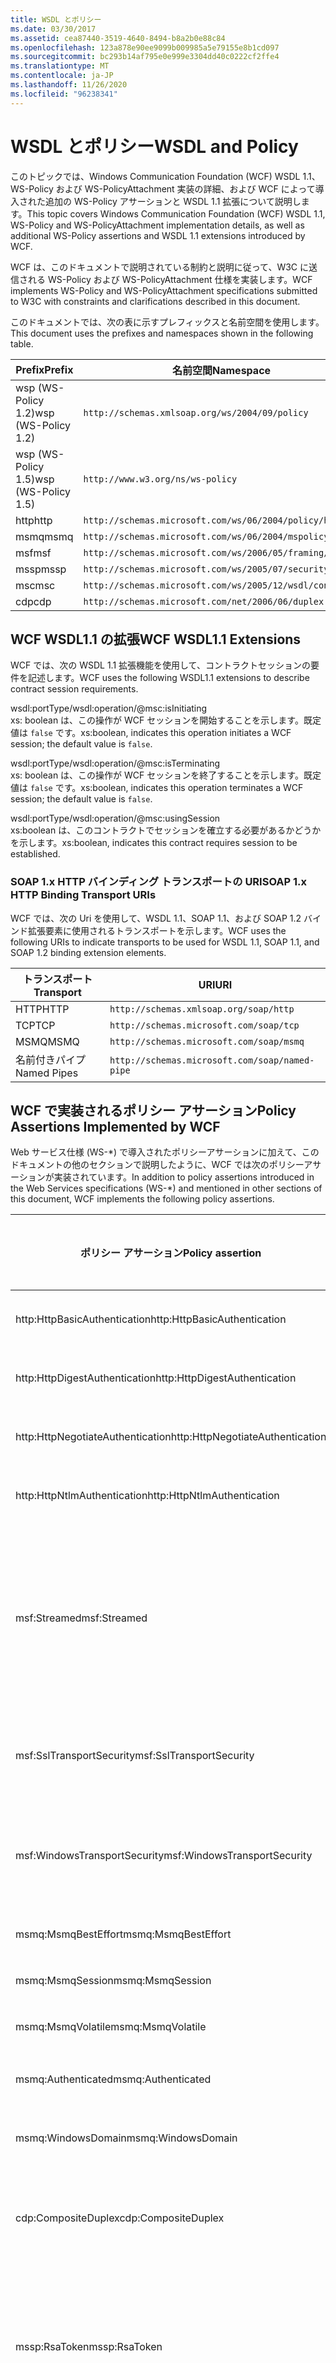 ```yaml
---
title: WSDL とポリシー
ms.date: 03/30/2017
ms.assetid: cea87440-3519-4640-8494-b8a2b0e88c84
ms.openlocfilehash: 123a878e90ee9099b009985a5e79155e8b1cd097
ms.sourcegitcommit: bc293b14af795e0e999e3304dd40c0222cf2ffe4
ms.translationtype: MT
ms.contentlocale: ja-JP
ms.lasthandoff: 11/26/2020
ms.locfileid: "96238341"
---
```

# <a name="wsdl-and-policy"></a><span data-ttu-id="f3605-102">WSDL とポリシー</span><span class="sxs-lookup"><span data-stu-id="f3605-102">WSDL and Policy</span></span>

<span data-ttu-id="f3605-103">このトピックでは、Windows Communication Foundation (WCF) WSDL 1.1、WS-Policy および WS-PolicyAttachment 実装の詳細、および WCF によって導入された追加の WS-Policy アサーションと WSDL 1.1 拡張について説明します。</span><span class="sxs-lookup"><span data-stu-id="f3605-103">This topic covers Windows Communication Foundation (WCF) WSDL 1.1, WS-Policy and WS-PolicyAttachment implementation details, as well as additional WS-Policy assertions and WSDL 1.1 extensions introduced by WCF.</span></span>  
  
 <span data-ttu-id="f3605-104">WCF は、このドキュメントで説明されている制約と説明に従って、W3C に送信される WS-Policy および WS-PolicyAttachment 仕様を実装します。</span><span class="sxs-lookup"><span data-stu-id="f3605-104">WCF implements WS-Policy and WS-PolicyAttachment specifications submitted to W3C with constraints and clarifications described in this document.</span></span>  
  
 <span data-ttu-id="f3605-105">このドキュメントでは、次の表に示すプレフィックスと名前空間を使用します。</span><span class="sxs-lookup"><span data-stu-id="f3605-105">This document uses the prefixes and namespaces shown in the following table.</span></span>  
  
|<span data-ttu-id="f3605-106">Prefix</span><span class="sxs-lookup"><span data-stu-id="f3605-106">Prefix</span></span>|<span data-ttu-id="f3605-107">名前空間</span><span class="sxs-lookup"><span data-stu-id="f3605-107">Namespace</span></span>|  
|------------|---------------|  
|<span data-ttu-id="f3605-108">wsp (WS-Policy 1.2)</span><span class="sxs-lookup"><span data-stu-id="f3605-108">wsp (WS-Policy 1.2)</span></span>|`http://schemas.xmlsoap.org/ws/2004/09/policy`|  
|<span data-ttu-id="f3605-109">wsp (WS-Policy 1.5)</span><span class="sxs-lookup"><span data-stu-id="f3605-109">wsp (WS-Policy 1.5)</span></span>|`http://www.w3.org/ns/ws-policy`|  
|<span data-ttu-id="f3605-110">http</span><span class="sxs-lookup"><span data-stu-id="f3605-110">http</span></span>|`http://schemas.microsoft.com/ws/06/2004/policy/http`|  
|<span data-ttu-id="f3605-111">msmq</span><span class="sxs-lookup"><span data-stu-id="f3605-111">msmq</span></span>|`http://schemas.microsoft.com/ws/06/2004/mspolicy/msmq`|  
|<span data-ttu-id="f3605-112">msf</span><span class="sxs-lookup"><span data-stu-id="f3605-112">msf</span></span>|`http://schemas.microsoft.com/ws/2006/05/framing/policy`|  
|<span data-ttu-id="f3605-113">mssp</span><span class="sxs-lookup"><span data-stu-id="f3605-113">mssp</span></span>|`http://schemas.microsoft.com/ws/2005/07/securitypolicy`|  
|<span data-ttu-id="f3605-114">msc</span><span class="sxs-lookup"><span data-stu-id="f3605-114">msc</span></span>|`http://schemas.microsoft.com/ws/2005/12/wsdl/contract`|  
|<span data-ttu-id="f3605-115">cdp</span><span class="sxs-lookup"><span data-stu-id="f3605-115">cdp</span></span>|`http://schemas.microsoft.com/net/2006/06/duplex`|  
  
## <a name="wcf-wsdl11-extensions"></a><span data-ttu-id="f3605-116">WCF WSDL1.1 の拡張</span><span class="sxs-lookup"><span data-stu-id="f3605-116">WCF WSDL1.1 Extensions</span></span>  

 <span data-ttu-id="f3605-117">WCF では、次の WSDL 1.1 拡張機能を使用して、コントラクトセッションの要件を記述します。</span><span class="sxs-lookup"><span data-stu-id="f3605-117">WCF uses the following WSDL1.1 extensions to describe contract session requirements.</span></span>  
  
 wsdl:portType/wsdl:operation/@msc:isInitiating  
 <span data-ttu-id="f3605-118">xs: boolean は、この操作が WCF セッションを開始することを示します。既定値は `false` です。</span><span class="sxs-lookup"><span data-stu-id="f3605-118">xs:boolean, indicates this operation initiates a WCF session; the default value is `false`.</span></span>  
  
 wsdl:portType/wsdl:operation/@msc:isTerminating  
 <span data-ttu-id="f3605-119">xs: boolean は、この操作が WCF セッションを終了することを示します。既定値は `false` です。</span><span class="sxs-lookup"><span data-stu-id="f3605-119">xs:boolean, indicates this operation terminates a WCF session; the default value is `false`.</span></span>  
  
 wsdl:portType/wsdl:operation/@msc:usingSession  
 <span data-ttu-id="f3605-120">xs:boolean は、このコントラクトでセッションを確立する必要があるかどうかを示します。</span><span class="sxs-lookup"><span data-stu-id="f3605-120">xs:boolean, indicates this contract requires session to be established.</span></span>  
  
### <a name="soap-1x-http-binding-transport-uris"></a><span data-ttu-id="f3605-121">SOAP 1.x HTTP バインディング トランスポートの URI</span><span class="sxs-lookup"><span data-stu-id="f3605-121">SOAP 1.x HTTP Binding Transport URIs</span></span>  

 <span data-ttu-id="f3605-122">WCF では、次の Uri を使用して、WSDL 1.1、SOAP 1.1、および SOAP 1.2 バインド拡張要素に使用されるトランスポートを示します。</span><span class="sxs-lookup"><span data-stu-id="f3605-122">WCF uses the following URIs to indicate transports to be used for WSDL 1.1, SOAP 1.1, and SOAP 1.2 binding extension elements.</span></span>  
  
|<span data-ttu-id="f3605-123">トランスポート</span><span class="sxs-lookup"><span data-stu-id="f3605-123">Transport</span></span>|<span data-ttu-id="f3605-124">URI</span><span class="sxs-lookup"><span data-stu-id="f3605-124">URI</span></span>|  
|---------------|---------|  
|<span data-ttu-id="f3605-125">HTTP</span><span class="sxs-lookup"><span data-stu-id="f3605-125">HTTP</span></span>|`http://schemas.xmlsoap.org/soap/http`|  
|<span data-ttu-id="f3605-126">TCP</span><span class="sxs-lookup"><span data-stu-id="f3605-126">TCP</span></span>|`http://schemas.microsoft.com/soap/tcp`|  
|<span data-ttu-id="f3605-127">MSMQ</span><span class="sxs-lookup"><span data-stu-id="f3605-127">MSMQ</span></span>|`http://schemas.microsoft.com/soap/msmq`|  
|<span data-ttu-id="f3605-128">名前付きパイプ</span><span class="sxs-lookup"><span data-stu-id="f3605-128">Named Pipes</span></span>|`http://schemas.microsoft.com/soap/named-pipe`|  
  
## <a name="policy-assertions-implemented-by-wcf"></a><span data-ttu-id="f3605-129">WCF で実装されるポリシー アサーション</span><span class="sxs-lookup"><span data-stu-id="f3605-129">Policy Assertions Implemented by WCF</span></span>  

 <span data-ttu-id="f3605-130">Web サービス仕様 (WS-\*) で導入されたポリシーアサーションに加えて、このドキュメントの他のセクションで説明したように、WCF では次のポリシーアサーションが実装されています。</span><span class="sxs-lookup"><span data-stu-id="f3605-130">In addition to policy assertions introduced in the Web Services specifications (WS-\*) and mentioned in other sections of this document, WCF implements the following policy assertions.</span></span>  
  
|<span data-ttu-id="f3605-131">ポリシー アサーション</span><span class="sxs-lookup"><span data-stu-id="f3605-131">Policy assertion</span></span>|<span data-ttu-id="f3605-132">ポリシー サブジェクト</span><span class="sxs-lookup"><span data-stu-id="f3605-132">Policy subject</span></span>|<span data-ttu-id="f3605-133">Description</span><span class="sxs-lookup"><span data-stu-id="f3605-133">Description</span></span>|  
|----------------------|--------------------|-----------------|  
|<span data-ttu-id="f3605-134">http:HttpBasicAuthentication</span><span class="sxs-lookup"><span data-stu-id="f3605-134">http:HttpBasicAuthentication</span></span>|<span data-ttu-id="f3605-135">エンドポイント</span><span class="sxs-lookup"><span data-stu-id="f3605-135">Endpoint</span></span>|<span data-ttu-id="f3605-136">エンドポイントは、HTTP 基本認証を使用します。</span><span class="sxs-lookup"><span data-stu-id="f3605-136">Endpoint uses HTTP Basic Authentication.</span></span>|  
|<span data-ttu-id="f3605-137">http:HttpDigestAuthentication</span><span class="sxs-lookup"><span data-stu-id="f3605-137">http:HttpDigestAuthentication</span></span>|<span data-ttu-id="f3605-138">エンドポイント</span><span class="sxs-lookup"><span data-stu-id="f3605-138">Endpoint</span></span>|<span data-ttu-id="f3605-139">エンドポイントは、HTTP ダイジェスト認証を使用します。</span><span class="sxs-lookup"><span data-stu-id="f3605-139">Endpoint uses HTTP Digest Authentication.</span></span>|  
|<span data-ttu-id="f3605-140">http:HttpNegotiateAuthentication</span><span class="sxs-lookup"><span data-stu-id="f3605-140">http:HttpNegotiateAuthentication</span></span>|<span data-ttu-id="f3605-141">エンドポイント</span><span class="sxs-lookup"><span data-stu-id="f3605-141">Endpoint</span></span>|<span data-ttu-id="f3605-142">エンドポイントは、HTTP ネゴシエート認証を使用します。</span><span class="sxs-lookup"><span data-stu-id="f3605-142">Endpoint uses HTTP Negotiate Authentication.</span></span>|  
|<span data-ttu-id="f3605-143">http:HttpNtlmAuthentication</span><span class="sxs-lookup"><span data-stu-id="f3605-143">http:HttpNtlmAuthentication</span></span>|<span data-ttu-id="f3605-144">エンドポイント</span><span class="sxs-lookup"><span data-stu-id="f3605-144">Endpoint</span></span>|<span data-ttu-id="f3605-145">エンドポイントは、HTTP NTLM 認証を使用します。</span><span class="sxs-lookup"><span data-stu-id="f3605-145">Endpoint uses HTTP NTLM Authentication.</span></span>|  
|<span data-ttu-id="f3605-146">msf:Streamed</span><span class="sxs-lookup"><span data-stu-id="f3605-146">msf:Streamed</span></span>|<span data-ttu-id="f3605-147">エンドポイント</span><span class="sxs-lookup"><span data-stu-id="f3605-147">Endpoint</span></span>|<span data-ttu-id="f3605-148">エンドポイントは、ストリーミングされたメッセージ フレームを使用します。</span><span class="sxs-lookup"><span data-stu-id="f3605-148">Endpoint uses streamed message framing.</span></span> <span data-ttu-id="f3605-149">このアサーションは、TCP、名前付きパイプのようなトランスポートに提供されるメッセージ フレーム プロトコルと共に使用されます。</span><span class="sxs-lookup"><span data-stu-id="f3605-149">This assertion is used with the Message Framing protocol provided for transports such as TCP, and named pipes.</span></span>|  
|<span data-ttu-id="f3605-150">msf:SslTransportSecurity</span><span class="sxs-lookup"><span data-stu-id="f3605-150">msf:SslTransportSecurity</span></span>|<span data-ttu-id="f3605-151">エンドポイント</span><span class="sxs-lookup"><span data-stu-id="f3605-151">Endpoint</span></span>|<span data-ttu-id="f3605-152">エンドポイントは、トランスポート層セキュリティ (TLS) をメッセージ フレームと共に使用します。</span><span class="sxs-lookup"><span data-stu-id="f3605-152">Endpoint uses transport-layer security (TLS) with message framing.</span></span>|  
|<span data-ttu-id="f3605-153">msf:WindowsTransportSecurity</span><span class="sxs-lookup"><span data-stu-id="f3605-153">msf:WindowsTransportSecurity</span></span>|<span data-ttu-id="f3605-154">エンドポイント</span><span class="sxs-lookup"><span data-stu-id="f3605-154">Endpoint</span></span>|<span data-ttu-id="f3605-155">エンドポイントは、Security Provider Negotiation (SPNEGO) をメッセージ フレームと共に使用します。</span><span class="sxs-lookup"><span data-stu-id="f3605-155">Endpoint uses Security Provider Negotiation (SPNEGO) with message framing.</span></span>|  
|<span data-ttu-id="f3605-156">msmq:MsmqBestEffort</span><span class="sxs-lookup"><span data-stu-id="f3605-156">msmq:MsmqBestEffort</span></span>|<span data-ttu-id="f3605-157">エンドポイント</span><span class="sxs-lookup"><span data-stu-id="f3605-157">Endpoint</span></span>|<span data-ttu-id="f3605-158">MSMQ はベストエフォート保証を使用します。</span><span class="sxs-lookup"><span data-stu-id="f3605-158">MSMQ with best-effort guarantees.</span></span>|  
|<span data-ttu-id="f3605-159">msmq:MsmqSession</span><span class="sxs-lookup"><span data-stu-id="f3605-159">msmq:MsmqSession</span></span>|<span data-ttu-id="f3605-160">エンドポイント</span><span class="sxs-lookup"><span data-stu-id="f3605-160">Endpoint</span></span>|<span data-ttu-id="f3605-161">MSMQ はセッション保証を使用します。</span><span class="sxs-lookup"><span data-stu-id="f3605-161">MSMQ with Session guarantees.</span></span>|  
|<span data-ttu-id="f3605-162">msmq:MsmqVolatile</span><span class="sxs-lookup"><span data-stu-id="f3605-162">msmq:MsmqVolatile</span></span>|<span data-ttu-id="f3605-163">エンドポイント</span><span class="sxs-lookup"><span data-stu-id="f3605-163">Endpoint</span></span>|<span data-ttu-id="f3605-164">MSMQ は揮発性です。</span><span class="sxs-lookup"><span data-stu-id="f3605-164">MSMQ Volatile.</span></span>|  
|<span data-ttu-id="f3605-165">msmq:Authenticated</span><span class="sxs-lookup"><span data-stu-id="f3605-165">msmq:Authenticated</span></span>|<span data-ttu-id="f3605-166">エンドポイント</span><span class="sxs-lookup"><span data-stu-id="f3605-166">Endpoint</span></span>|<span data-ttu-id="f3605-167">認証が、MSMQ トランスポートと共に使用されます。</span><span class="sxs-lookup"><span data-stu-id="f3605-167">Authentication is used with MSMQ transport.</span></span>|  
|<span data-ttu-id="f3605-168">msmq:WindowsDomain</span><span class="sxs-lookup"><span data-stu-id="f3605-168">msmq:WindowsDomain</span></span>|<span data-ttu-id="f3605-169">エンドポイント</span><span class="sxs-lookup"><span data-stu-id="f3605-169">Endpoint</span></span>|<span data-ttu-id="f3605-170">MSMQ は Windows ドメイン認証を使用します。</span><span class="sxs-lookup"><span data-stu-id="f3605-170">MSMQ uses Windows Domain authentication.</span></span>|  
|<span data-ttu-id="f3605-171">cdp:CompositeDuplex</span><span class="sxs-lookup"><span data-stu-id="f3605-171">cdp:CompositeDuplex</span></span>|<span data-ttu-id="f3605-172">エンドポイント</span><span class="sxs-lookup"><span data-stu-id="f3605-172">Endpoint</span></span>|<span data-ttu-id="f3605-173">エンドポイントは、メッセージの送受信に 2 つの個別の逆方向トランスポート接続を使用します。</span><span class="sxs-lookup"><span data-stu-id="f3605-173">Endpoint uses two separate converse transport connections for in and out messages.</span></span>|  
|<span data-ttu-id="f3605-174">mssp:RsaToken</span><span class="sxs-lookup"><span data-stu-id="f3605-174">mssp:RsaToken</span></span>|<span data-ttu-id="f3605-175">入れ子</span><span class="sxs-lookup"><span data-stu-id="f3605-175">Nested</span></span>|<span data-ttu-id="f3605-176">RSA キー トークンのアサーションです。</span><span class="sxs-lookup"><span data-stu-id="f3605-176">RSA key token assertion.</span></span> <span data-ttu-id="f3605-177">通常、この要件を満たすのは、保証する署名内でキー情報の一部として直接シリアル化される RSA キーです。</span><span class="sxs-lookup"><span data-stu-id="f3605-177">This requirement is typically satisfied by an RSA key serialized directly as part of the key information in an endorsing signature.</span></span>|  
|<span data-ttu-id="f3605-178">mssp:SslContextToken</span><span class="sxs-lookup"><span data-stu-id="f3605-178">mssp:SslContextToken</span></span>|<span data-ttu-id="f3605-179">入れ子</span><span class="sxs-lookup"><span data-stu-id="f3605-179">Nested</span></span>|<span data-ttu-id="f3605-180">WS-Trust を使用するバイナリ TLS ハンドシェイクによって取得される SecurityContextToken の使用を要求します。</span><span class="sxs-lookup"><span data-stu-id="f3605-180">Requires that a SecurityContextToken obtained using binary TLS handshake using WS-Trust be used.</span></span> <span data-ttu-id="f3605-181">入れ子になったアサーションには、sp:RequireDerivedKeys、mssp:MustNotSendCancel、mssp:RequireClientCertificate があります。</span><span class="sxs-lookup"><span data-stu-id="f3605-181">Nested assertions include: sp:RequireDerivedKeys, mssp:MustNotSendCancel, mssp:RequireClientCertificate.</span></span>|  
|<span data-ttu-id="f3605-182">mssp:MustNotSendCancel</span><span class="sxs-lookup"><span data-stu-id="f3605-182">mssp:MustNotSendCancel</span></span>|<span data-ttu-id="f3605-183">入れ子</span><span class="sxs-lookup"><span data-stu-id="f3605-183">Nested</span></span>|<span data-ttu-id="f3605-184">Cancel バインディング [WS-Trust、WS-SC] を使用するセキュリティ トークン要求 (RST) の要求メッセージ [WS-Trust] を特定の SecurityContextToken の発行者に送信しないという要件を指定します。</span><span class="sxs-lookup"><span data-stu-id="f3605-184">Specifies a requirement that a request security token (RST) request messages [WS-Trust] using the Cancel binding [WS-Trust, WS-SC] not be sent to the issuer of a given SecurityContextToken.</span></span> <span data-ttu-id="f3605-185">このアサーションが存在する場合、このような要求メッセージを発行者に送信することはできません。</span><span class="sxs-lookup"><span data-stu-id="f3605-185">If this assertion is present, then such request messages must not be sent to the issuer.</span></span> <span data-ttu-id="f3605-186">このアサーションが存在しない場合、このような要求メッセージを発行者に送信できます。</span><span class="sxs-lookup"><span data-stu-id="f3605-186">If this assertion is not present, then such request messages can be sent to the issuer.</span></span>|  
|<span data-ttu-id="f3605-187">mssp:RequireClientCertificate</span><span class="sxs-lookup"><span data-stu-id="f3605-187">mssp:RequireClientCertificate</span></span>|<span data-ttu-id="f3605-188">入れ子</span><span class="sxs-lookup"><span data-stu-id="f3605-188">Nested</span></span>|<span data-ttu-id="f3605-189">このオプション要素では、TLSNEGO プロトコルの一部としてクライアント証明書を提供するという要件を指定します。</span><span class="sxs-lookup"><span data-stu-id="f3605-189">This optional element specifies a requirement for a client certificate to be provided as part of the TLSNEGO protocol.</span></span> <span data-ttu-id="f3605-190">このアサーションが存在する場合、クライアント証明書を提供する必要があります。</span><span class="sxs-lookup"><span data-stu-id="f3605-190">If this assertion is present, then a client certificate must be provided.</span></span> <span data-ttu-id="f3605-191">このアサーションが存在しない場合、クライアント証明書を提供しないでください。</span><span class="sxs-lookup"><span data-stu-id="f3605-191">If this assertion is not present, then a client certificate must not be provided.</span></span> <span data-ttu-id="f3605-192">このアサーションは、mssp:SslContextToken の外側で使用することはできません。</span><span class="sxs-lookup"><span data-stu-id="f3605-192">This assertion must not be used outside of mssp:SslContextToken.</span></span>|  
  
## <a name="see-also"></a><span data-ttu-id="f3605-193">関連項目</span><span class="sxs-lookup"><span data-stu-id="f3605-193">See also</span></span>

- [<span data-ttu-id="f3605-194">カスタム WSDL パブリケーション</span><span class="sxs-lookup"><span data-stu-id="f3605-194">Custom WSDL Publication</span></span>](../samples/custom-wsdl-publication.md)
- [<span data-ttu-id="f3605-195">方法: カスタム WSDL をエクスポートする</span><span class="sxs-lookup"><span data-stu-id="f3605-195">How to: Export Custom WSDL</span></span>](../extending/how-to-export-custom-wsdl.md)
- [<span data-ttu-id="f3605-196">方法: カスタム WSDL をインポートする</span><span class="sxs-lookup"><span data-stu-id="f3605-196">How to: Import Custom WSDL</span></span>](../extending/how-to-import-custom-wsdl.md)
